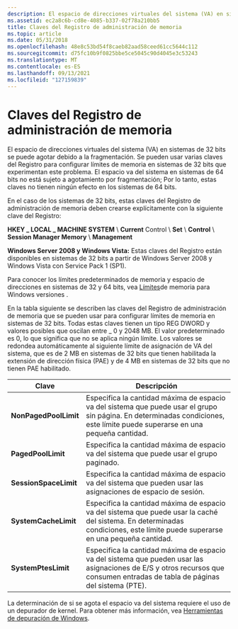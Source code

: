 ```yaml
---
description: El espacio de direcciones virtuales del sistema (VA) en sistemas de 32 bits se puede agotar debido a la fragmentación. Se pueden usar varias claves del Registro para configurar límites de memoria en sistemas de 32 bits que experimentan este problema.
ms.assetid: ec2a8c6b-cd8e-4085-b337-02f78a210bb5
title: Claves del Registro de administración de memoria
ms.topic: article
ms.date: 05/31/2018
ms.openlocfilehash: 48e8c53bd54f8caeb82aad58ceed61cc5644c112
ms.sourcegitcommit: d75fc10b9f0825bbe5ce5045c90d4045e3c53243
ms.translationtype: MT
ms.contentlocale: es-ES
ms.lasthandoff: 09/13/2021
ms.locfileid: "127159839"
---
```

# <a name="memory-management-registry-keys"></a>Claves del Registro de administración de memoria

El espacio de direcciones virtuales del sistema (VA) en sistemas de 32 bits se puede agotar debido a la fragmentación. Se pueden usar varias claves del Registro para configurar límites de memoria en sistemas de 32 bits que experimentan este problema. El espacio va del sistema en sistemas de 64 bits no está sujeto a agotamiento por fragmentación; Por lo tanto, estas claves no tienen ningún efecto en los sistemas de 64 bits.

En el caso de los sistemas de 32 bits, estas claves del Registro de administración de memoria deben crearse explícitamente con la siguiente clave del Registro:

**HKEY \_ LOCAL \_ MACHINE SYSTEM** \\ **Current** Control \\ **Set** \\ **Control** \\ **Session Manager Memory** \\ **Management**

**Windows Server 2008 y Windows Vista:** Estas claves del Registro están disponibles en sistemas de 32 bits a partir de Windows Server 2008 y Windows Vista con Service Pack 1 (SP1).

Para conocer los límites predeterminados de memoria y espacio de direcciones en sistemas de 32 y 64 bits, vea [Límites](memory-limits-for-windows-releases.md)de memoria para Windows versiones .

En la tabla siguiente se describen las claves del Registro de administración de memoria que se pueden usar para configurar límites de memoria en sistemas de 32 bits. Todas estas claves tienen un tipo REG DWORD y valores posibles que oscilan entre \_ 0 y 2048 MB. El valor predeterminado es 0, lo que significa que no se aplica ningún límite. Los valores se redondea automáticamente al siguiente límite de asignación de VA del [](physical-address-extension.md) sistema, que es de 2 MB en sistemas de 32 bits que tienen habilitada la extensión de dirección física (PAE) y de 4 MB en sistemas de 32 bits que no tienen PAE habilitado.



| Clave                   | Descripción                                                                                                                                                    |
|-----------------------|----------------------------------------------------------------------------------------------------------------------------------------------------------------|
| **NonPagedPoolLimit** | Especifica la cantidad máxima de espacio va del sistema que puede usar el grupo sin página. En determinadas condiciones, este límite puede superarse en una pequeña cantidad. |
| **PagedPoolLimit**    | Especifica la cantidad máxima de espacio va del sistema que puede usar el grupo paginado.                                                                            |
| **SessionSpaceLimit** | Especifica la cantidad máxima de espacio va del sistema que pueden usar las asignaciones de espacio de sesión.                                                                 |
| **SystemCacheLimit**  | Especifica la cantidad máxima de espacio va del sistema que puede usar la caché del sistema. En determinadas condiciones, este límite puede superarse en una pequeña cantidad.  |
| **SystemPtesLimit**   | Especifica la cantidad máxima de espacio va del sistema que pueden usar las asignaciones de E/S y otros recursos que consumen entradas de tabla de páginas del sistema (PTE).            |



 

La determinación de si se agota el espacio va del sistema requiere el uso de un depurador de kernel. Para obtener más información, vea [Herramientas de depuración de Windows](https://msdn.microsoft.com/library/cc267445.aspx).

 

 



